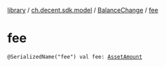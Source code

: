[library](../../index.md) / [ch.decent.sdk.model](../index.md) / [BalanceChange](index.md) / [fee](./fee.md)

# fee

`@SerializedName("fee") val fee: `[`AssetAmount`](../-asset-amount/index.md)